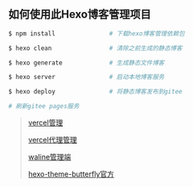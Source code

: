 ## 如何使用此Hexo博客管理项目
```bash
$ npm install				# 下载hexo博客管理依赖包

$ hexo clean				# 清除之前生成的静态博客

$ hexo generate				# 生成静态文件博客

$ hexo server				# 启动本地博客服务

$ hexo deploy				# 将静态博客发布到gitee

# 刷新gitee pages服务
```

> [vercel管理](https://vercel.com/makuning/hexo-gitee-blog-waline)
> 
> [vercel代理管理](https://hexo-gitee-blog-waline.19marken.top/ui)
> 
> [waline管理端](https://hexo-gitee-blog-waline-mpolgjsxt-makuning.vercel.app/ui)
> 
> [hexo-theme-butterfly官方](https://butterfly.js.org/)